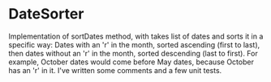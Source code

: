 # DateSorter

Implementation of sortDates method, with takes list of dates and sorts it in a specific way:
Dates with an 'r' in the month, sorted ascending (first to last), then dates without an 'r' in the month, sorted descending (last to first). For example, October dates would come before May dates, because October has an 'r' in it.
I've written some comments and a few unit tests.
